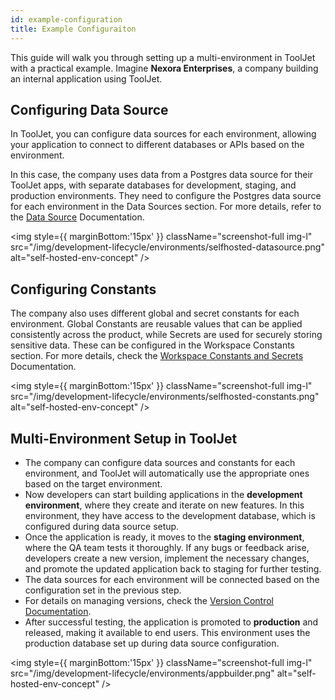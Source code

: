 ```yaml
---
id: example-configuration
title: Example Configuraiton
---
```


This guide will walk you through setting up a multi-environment in ToolJet with a practical example. Imagine **Nexora Enterprises**, a company building an internal application using ToolJet.

## Configuring Data Source

In ToolJet, you can configure data sources for each environment, allowing your application to connect to different databases or APIs based on the environment. 

In this case, the company uses data from a Postgres data source for their ToolJet apps, with separate databases for development, staging, and production environments. They need to configure the Postgres data source for each environment in the Data Sources section. For more details, refer to the [Data Source](/docs/data-sources/overview) Documentation.

<img style={{ marginBottom:'15px' }} className="screenshot-full img-l" src="/img/development-lifecycle/environments/selfhosted-datasource.png" alt="self-hosted-env-concept" />

## Configuring Constants

The company also uses different global and secret constants for each environment. Global Constants are reusable values that can be applied consistently across the product, while Secrets are used for securely storing sensitive data. These can be configured in the Workspace Constants section. For more details, check the [Workspace Constants and Secrets](/docs/security/constants/) Documentation.

<img style={{ marginBottom:'15px' }} className="screenshot-full img-l" src="/img/development-lifecycle/environments/selfhosted-constants.png" alt="self-hosted-env-concept" />

## Multi-Environment Setup in ToolJet
- The company can configure data sources and constants for each environment, and ToolJet will automatically use the appropriate ones based on the target environment.
- Now developers can start building applications in the **development environment**, where they create and iterate on new features. In this environment, they have access to the development database, which is configured during data source setup.
- Once the application is ready, it moves to the **staging environment**, where the QA team tests it thoroughly. If any bugs or feedback arise, developers create a new version, implement the necessary changes, and promote the updated application back to staging for further testing.
- The data sources for each environment will be connected based on the configuration set in the previous step.
- For details on managing versions, check the [Version Control Documentation](/docs/development-lifecycle/release/version-control).
- After successful testing, the application is promoted to **production** and released, making it available to end users. This environment uses the production database set up during data source configuration.

<img style={{ marginBottom:'15px' }} className="screenshot-full img-l" src="/img/development-lifecycle/environments/appbuilder.png" alt="self-hosted-env-concept" />